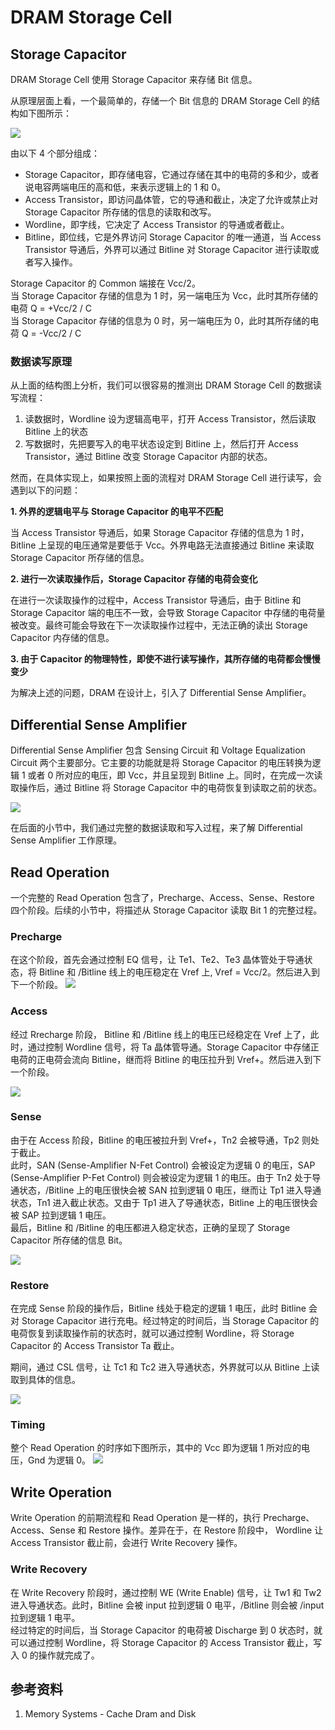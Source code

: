  # DRAM Storage Cell


## Storage Capacitor

DRAM Storage Cell 使用 Storage Capacitor 来存储 Bit 信息。

从原理层面上看，一个最简单的，存储一个 Bit 信息的 DRAM Storage Cell 的结构如下图所示：

![](dram_storage_cell.png)

由以下 4 个部分组成：

* Storage Capacitor，即存储电容，它通过存储在其中的电荷的多和少，或者说电容两端电压的高和低，来表示逻辑上的 1 和 0。
* Access Transistor，即访问晶体管，它的导通和截止，决定了允许或禁止对 Storage Capacitor 所存储的信息的读取和改写。
* Wordline，即字线，它决定了 Access Transistor 的导通或者截止。 
* Bitline，即位线，它是外界访问 Storage Capacitor 的唯一通道，当 Access Transistor 导通后，外界可以通过 Bitline 对 Storage Capacitor 进行读取或者写入操作。

Storage Capacitor 的 Common 端接在 Vcc/2。  
当 Storage Capacitor 存储的信息为 1 时，另一端电压为 Vcc，此时其所存储的电荷 Q = +Vcc/2 / C  
当 Storage Capacitor 存储的信息为 0 时，另一端电压为 0，此时其所存储的电荷 Q = -Vcc/2 / C

### 数据读写原理

从上面的结构图上分析，我们可以很容易的推测出 DRAM Storage Cell 的数据读写流程：

1. 读数据时，Wordline 设为逻辑高电平，打开 Access Transistor，然后读取 Bitline 上的状态
2. 写数据时，先把要写入的电平状态设定到 Bitline 上，然后打开 Access Transistor，通过 Bitline 改变 Storage Capacitor 内部的状态。

然而，在具体实现上，如果按照上面的流程对 DRAM Storage Cell 进行读写，会遇到以下的问题：

**1. 外界的逻辑电平与 Storage Capacitor 的电平不匹配**  

当 Access Transistor 导通后，如果 Storage Capacitor 存储的信息为 1 时，Bitline 上呈现的电压通常是要低于 Vcc。外界电路无法直接通过 Bitline 来读取 Storage Capacitor 所存储的信息。

**2. 进行一次读取操作后，Storage Capacitor 存储的电荷会变化**  

在进行一次读取操作的过程中，Access Transistor 导通后，由于 Bitline 和 Storage Capacitor 端的电压不一致，会导致 Storage Capacitor 中存储的电荷量被改变。最终可能会导致在下一次读取操作过程中，无法正确的读出 Storage Capacitor 内存储的信息。

**3. 由于 Capacitor 的物理特性，即使不进行读写操作，其所存储的电荷都会慢慢变少**  

为解决上述的问题，DRAM 在设计上，引入了 Differential Sense Amplifier。

## Differential Sense Amplifier

Differential Sense Amplifier 包含 Sensing Circuit 和 Voltage Equalization Circuit 两个主要部分。它主要的功能就是将 Storage Capacitor 的电压转换为逻辑 1 或者 0 所对应的电压，即 Vcc，并且呈现到 Bitline 上。同时，在完成一次读取操作后，通过 Bitline 将 Storage Capacitor 中的电荷恢复到读取之前的状态。

![](differential_sense_amplifier.png)

在后面的小节中，我们通过完整的数据读取和写入过程，来了解 Differential Sense Amplifier 工作原理。

## Read Operation

一个完整的 Read Operation 包含了，Precharge、Access、Sense、Restore 四个阶段。后续的小节中，将描述从 Storage Capacitor 读取 Bit 1 的完整过程。

### Precharge

在这个阶段，首先会通过控制 EQ 信号，让 Te1、Te2、Te3 晶体管处于导通状态，将 Bitline 和 /Bitline 线上的电压稳定在 Vref 上, Vref = Vcc/2。然后进入到下一个阶段。
![](precharge.png)

### Access

经过 Rrecharge 阶段， Bitline 和 /Bitline 线上的电压已经稳定在 Vref 上了，此时，通过控制 Wordline 信号，将 Ta 晶体管导通。Storage Capacitor 中存储正电荷的正电荷会流向 Bitline，继而将 Bitline 的电压拉升到 Vref+。然后进入到下一个阶段。 

![](access.png)

### Sense

由于在 Access 阶段，Bitline 的电压被拉升到 Vref+，Tn2 会被导通，Tp2 则处于截止。  
此时，SAN (Sense-Amplifier N-Fet Control) 会被设定为逻辑 0 的电压，SAP (Sense-Amplifier P-Fet Control) 则会被设定为逻辑 1 的电压。由于 Tn2 处于导通状态，/Bitline 上的电压很快会被 SAN 拉到逻辑 0 电压，继而让 Tp1 进入导通状态，Tn1 进入截止状态。又由于 Tp1 进入了导通状态，Bitline 上的电压很快会被 SAP 拉到逻辑 1 电压。  
最后，Bitline 和 /Bitline 的电压都进入稳定状态，正确的呈现了 Storage Capacitor 所存储的信息 Bit。

![](sense.png)

### Restore

在完成 Sense 阶段的操作后，Bitline 线处于稳定的逻辑 1 电压，此时 Bitline 会对 Storage Capacitor 进行充电。经过特定的时间后，当 Storage Capacitor 的电荷恢复到读取操作前的状态时，就可以通过控制 Wordline，将 Storage Capacitor 的 Access Transistor Ta 截止。

期间，通过 CSL 信号，让 Tc1 和 Tc2 进入导通状态，外界就可以从 Bitline 上读取到具体的信息。

![](restore.png)

### Timing

整个 Read Operation 的时序如下图所示，其中的 Vcc 即为逻辑 1 所对应的电压，Gnd 为逻辑 0。
![](read_operation_timing.png)

## Write Operation

Write Operation 的前期流程和 Read Operation 是一样的，执行 Precharge、Access、Sense 和 Restore 操作。差异在于，在 Restore 阶段中， Wordline 让 Access Transistor 截止前，会进行 Write Recovery 操作。

### Write Recovery  

在 Write Recovery 阶段时，通过控制 WE (Write Enable) 信号，让 Tw1 和 Tw2 进入导通状态。此时，Bitline 会被 input 拉到逻辑 0 电平，/Bitline 则会被 /input 拉到逻辑 1 电平。  
经过特定的时间后，当 Storage Capacitor 的电荷被 Discharge 到 0 状态时，就可以通过控制 Wordline，将 Storage Capacitor 的 Access Transistor 截止，写入 0 的操作就完成了。

## 参考资料

1. Memory Systems - Cache Dram and Disk

